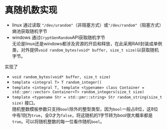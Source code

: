 # 真随机数实现
- linux
  通过读取 `"/dev/urandom"`（非阻塞方式）或`"/dev/random"`（阻塞方式）熵池获取随机字节
- windows
  通过`CryptGenRandom`API获取随机字节    
无论是linux还是windows都涉及资源的开启和释放，在此采用RAII封装成单例类，对外提供`void random_bytes(void* buffer, size_t size)`以获取随机字节。

实现了
- `void random_bytes(void* buffer, size_t size)`
- `template <integral T> T random_integer()`
- `template <integral T, template <typename> class Container = std::pmr::vector> Container<T> random_integers(size_t size)`
- `template <typename Str = std::pmr::string> Str random_string(size_t size)`
接口。    
随机整数模板参数只支持`bool`除外的整型类型，因为`bool`一般占8位，这8位中有1则为`true`，全0才为`false`，将这随机的1字节转为bool很大概率都是`true`。可以将随机整数的每一位看作随机`bool`。
